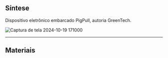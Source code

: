 ## Síntese

Dispositivo eletrônico embarcado PigPull, autoria GreenTech.

![Captura de tela 2024-10-19 171000](https://github.com/user-attachments/assets/ad0dc263-85e4-498a-97cf-c05911aba0a3)

---
## Materiais
